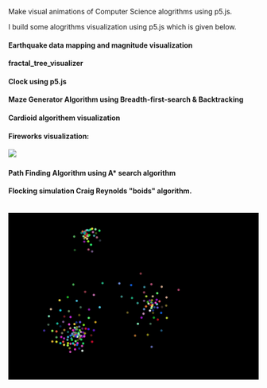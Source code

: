 Make visual animations of Computer Science alogrithms using p5.js.

I build some alogrithms visualization using p5.js which is given below.

#### Earthquake data mapping and magnitude visualization
#### fractal_tree_visualizer
#### Clock using p5.js
#### Maze Generator Algorithm using Breadth-first-search & Backtracking
#### Cardioid algorithem visualization
#### Fireworks visualization: 
<img src='./firework/fireworks.gif' />

#### Path Finding Algorithm using A* search algorithm
#### Flocking simulation Craig Reynolds "boids" algorithm.

<br/>
<img src='./flocking_simulation/flocking.gif' />


